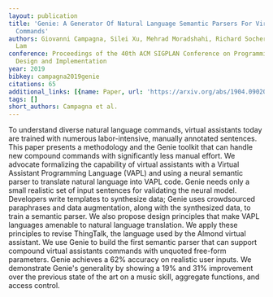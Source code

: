 ```yaml
---
layout: publication
title: 'Genie: A Generator Of Natural Language Semantic Parsers For Virtual Assistant
  Commands'
authors: Giovanni Campagna, Silei Xu, Mehrad Moradshahi, Richard Socher, Monica S.
  Lam
conference: Proceedings of the 40th ACM SIGPLAN Conference on Programming Language
  Design and Implementation
year: 2019
bibkey: campagna2019genie
citations: 65
additional_links: [{name: Paper, url: 'https://arxiv.org/abs/1904.09020'}]
tags: []
short_authors: Campagna et al.
---
```

To understand diverse natural language commands, virtual assistants today are
trained with numerous labor-intensive, manually annotated sentences. This paper
presents a methodology and the Genie toolkit that can handle new compound
commands with significantly less manual effort. We advocate formalizing the
capability of virtual assistants with a Virtual Assistant Programming Language
(VAPL) and using a neural semantic parser to translate natural language into
VAPL code. Genie needs only a small realistic set of input sentences for
validating the neural model. Developers write templates to synthesize data;
Genie uses crowdsourced paraphrases and data augmentation, along with the
synthesized data, to train a semantic parser. We also propose design principles
that make VAPL languages amenable to natural language translation. We apply
these principles to revise ThingTalk, the language used by the Almond virtual
assistant. We use Genie to build the first semantic parser that can support
compound virtual assistants commands with unquoted free-form parameters. Genie
achieves a 62% accuracy on realistic user inputs. We demonstrate Genie's
generality by showing a 19% and 31% improvement over the previous state of the
art on a music skill, aggregate functions, and access control.